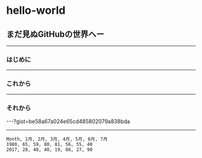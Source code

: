 # hello-world

## まだ見ぬGitHubの世界へー

---
### はじめに


---
### これから

---
### それから

---?gist=be58a67a024e65cd485802079a838bda

---
<canvas data-chart="radar">


    Month, 1月, 2月, 3月, 4月, 5月, 6月, 7月
    1980, 65, 59, 80, 81, 56, 55, 40
    2017, 28, 48, 40, 19, 86, 27, 90


</canvas>
